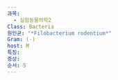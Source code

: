 ```yaml
---
과목:
  - 실험동물의학2
Class: Bacteria
원인균: "*Filobacterium rodentium*"
Gram: (-)
host: M
특징: 
증상: 
순서: 5
---
```


